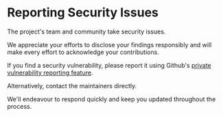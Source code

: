 # **Reporting Security Issues**

The project's team and community take security issues.

We appreciate your efforts to disclose your findings responsibly and will make every effort to acknowledge your contributions.

If you find a security vulnerability, please report it using Github's [private vulnerability reporting feature](https://docs.github.com/en/code-security/security-advisories/guidance-on-reporting-and-writing-information-about-vulnerabilities/privately-reporting-a-security-vulnerability).

Alternatively, contact the maintainers directly.

We'll endeavour to respond quickly and keep you updated throughout the process.
